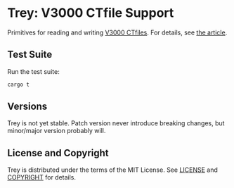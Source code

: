# Trey: V3000 CTfile Support

Primitives for reading and writing [V3000 CTfiles](https://discover.3ds.com/sites/default/files/2020-08/biovia_ctfileformats_2020.pdf). For details, see [the article](https://depth-first.com/articles/2022/07/13/trey-a-toolkit-for-v3000-molfiles-and-rgfiles/).

## Test Suite

Run the test suite:

```bash
cargo t
```

## Versions

Trey is not yet stable. Patch version never introduce breaking changes, but minor/major version probably will.

## License and Copyright

Trey is distributed under the terms of the MIT License. See [LICENSE](LICENSE) and [COPYRIGHT](COPYRIGHT) for details.